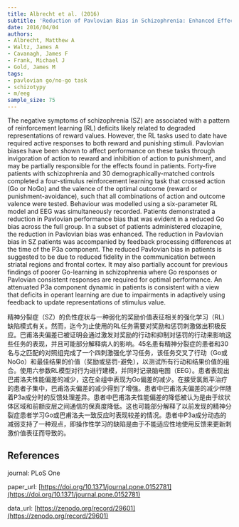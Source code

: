 ```yaml
---
title: Albrecht et al. (2016)
subtitle: 'Reduction of Pavlovian Bias in Schizophrenia: Enhanced Effects in Clozapine-Administered Patients'
date: 2016/04/04
authors:
- Albrecht, Matthew A
- Waltz, James A
- Cavanagh, James F
- Frank, Michael J
- Gold, James M
tags:
- pavlovian go/no-go task
- schizotypy
- m/eeg
sample_size: 75
---
```


The negative symptoms of schizophrenia (SZ) are associated with a pattern of reinforcement learning (RL) deficits likely related to degraded representations of reward values. However, the RL tasks used to date have required active responses to both reward and punishing stimuli. Pavlovian biases have been shown to affect performance on these tasks through invigoration of action to reward and inhibition of action to punishment, and may be partially responsible for the effects found in patients. Forty-five patients with schizophrenia and 30 demographically-matched controls completed a four-stimulus reinforcement learning task that crossed action (Go or NoGo) and the valence of the optimal outcome (reward or punishment-avoidance), such that all combinations of action and outcome valence were tested. Behaviour was modelled using a six-parameter RL model and EEG was simultaneously recorded. Patients demonstrated a reduction in Pavlovian performance bias that was evident in a reduced Go bias across the full group. In a subset of patients administered clozapine, the reduction in Pavlovian bias was enhanced. The reduction in Pavlovian bias in SZ patients was accompanied by feedback processing differences at the time of the P3a component. The reduced Pavlovian bias in patients is suggested to be due to reduced fidelity in the communication between striatal regions and frontal cortex. It may also partially account for previous findings of poorer Go-learning in schizophrenia where Go responses or Pavlovian consistent responses are required for optimal performance. An attenuated P3a component dynamic in patients is consistent with a view that deficits in operant learning are due to impairments in adaptively using feedback to update representations of stimulus value.

精神分裂症（SZ）的负性症状与一种弱化的奖励价值表征相关的强化学习（RL）缺陷模式有关。然而，迄今为止使用的RL任务需要对奖励和惩罚刺激做出积极反应。巴甫洛夫偏差已被证明会通过激发对奖励的行动和抑制对惩罚的行动来影响这些任务的表现，并且可能部分解释病人的影响。45名患有精神分裂症的患者和30名与之匹配的对照组完成了一个四刺激强化学习任务，该任务交叉了行动（Go或NoGo）和最佳结果的价值（奖励或惩罚-避免），以测试所有行动和结果价值的组合。使用六参数RL模型对行为进行建模，并同时记录脑电图（EEG）。患者表现出巴甫洛夫性能偏差的减少，这在全组中表现为Go偏差的减少。在接受氯氮平治疗的患者子集中，巴甫洛夫偏差的减少得到了增强。患者中巴甫洛夫偏差的减少伴随着P3a成分时的反馈处理差异。患者中巴甫洛夫性能偏差的降低被认为是由于纹状体区域和前额皮层之间通信的保真度降低。这也可能部分解释了以前发现的精神分裂症患者学习Go或巴甫洛夫一致反应时表现较差的情况。患者中P3a成分动态的减弱支持了一种观点，即操作性学习的缺陷是由于不能适应性地使用反馈来更新刺激价值表征而导致的。

## References

journal: PLoS One

paper_url: [https://doi.org/10.1371/journal.pone.0152781](https://doi.org/10.1371/journal.pone.0152781)

data_url: [https://zenodo.org/record/29601](https://zenodo.org/record/29601)
